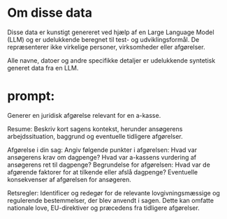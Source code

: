 ﻿# Om disse data
Disse data er kunstigt genereret ved hjælp af en Large Language Model (LLM) og er udelukkende beregnet til test- og udviklingsformål. De repræsenterer ikke virkelige personer, virksomheder eller afgørelser.

Alle navne, datoer og andre specifikke detaljer er udelukkende syntetisk generet data fra en LLM.


# prompt:
Generer en juridisk afgørelse relevant for en a-kasse.

Resume: Beskriv kort sagens kontekst, herunder ansøgerens arbejdssituation, baggrund og eventuelle tidligere afgørelser.

Afgørelse i din sag: Angiv følgende punkter i afgørelsen:
    Hvad var ansøgerens krav om dagpenge?
    Hvad var a-kassens vurdering af ansøgerens ret til dagpenge?
    Begrundelse for afgørelsen: Hvad var de afgørende faktorer for at tilkende eller afslå dagpenge?
    Eventuelle konsekvenser af afgørelsen for ansøgeren.

Retsregler: Identificer og redegør for de relevante lovgivningsmæssige og regulerende bestemmelser, der blev anvendt i sagen. Dette kan omfatte nationale love, EU-direktiver og præcedens fra tidligere afgørelser.